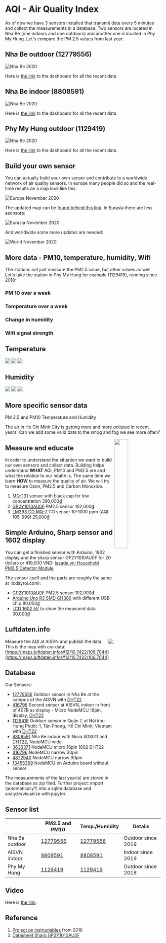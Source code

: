 # AQI - Air Quality Index

As of now we have 3 sensors installed that transmit data every 5 minutes and collect the measurements in a database. Two sensors are located in Nha Be (one indoors and one outdoors) and another one is located in Phy My Hung. Let's compare the PM 2.5 values from last year:

## Nha Be outdoor (12779556)

![Nha Be 2020](nhabe2020.png)

Here is [the link](https://api-rrd.madavi.de/grafana/d/GUaL5aZMz/pm-sensors?orgId=1&theme=light&var-chipID=esp8266-12779556) to the dashboard for all the recent data.

## Nha Be indoor (8808591)

![Nha Be 2020](aisvn2020.png)

Here is [the link](https://api-rrd.madavi.de/grafana/d/GUaL5aZMz/pm-sensors?orgId=1&theme=light&var-chipID=esp8266-8808591) to the dashboard for all the recent data.

## Phy My Hung outdoor (1129419)

![Nha Be 2020](phumy2020.png)

Here is [the link](https://api-rrd.madavi.de/grafana/d/GUaL5aZMz/pm-sensors?orgId=1&var-chipID=esp8266-1129419) to the dashboard for all the recent data.

## Build your own sensor

You can actually build your own sensor and contribute to a worldwide network of air quality sensors. In europe many people did so and the real-time results on a map look like this:

![Europe November 2020](europe.png)

The updated map can be [found behind this link](https://maps.sensor.community/#13/10.7147/106.6886). In Eurasia there are less seonsors:

![Eurasia November 2020](eurasia.png)

And worldwide some more updates are needed:

![World November 2020](world.png)

## More data - PM10, temperature, humidity, Wifi

The stations not just measure the PM2.5 value, but other values as well. Let's take the station in Phy My Hung for example (1129419), running since 2018:

### PM 10 over a week

### Temperature over a week

### Change in humidity

### Wifi signal strength



## Temperature

<img src="https://www.madavi.de/sensor/images/sensor-esp8266-12779556-dht-1-day.png">
<img src="https://www.madavi.de/sensor/images/sensor-esp8266-8808591-dht-1-day.png">
<img src="https://www.madavi.de/sensor/images/sensor-esp8266-1129419-dht-1-day.png">

## Humidity

<img src="https://www.madavi.de/sensor/images/sensor-esp8266-12779556-dht-25-day.png">
<img src="https://www.madavi.de/sensor/images/sensor-esp8266-8808591-dht-25-day.png">
<img src="https://www.madavi.de/sensor/images/sensor-esp8266-1129419-dht-25-day.png">



## More specific sensor data


PM 2.5 and PM10
Temperature and Humidity

The air in Ho Chi Minh City is getting more and more polluted in recent years. Can we add some valid data to the smog and fog we see more often?

<img src="arduino/qr-map.png" width="30%" align="right">

## Measure and educate

In order to understand the situation we want to build our own sensors and collect data. Building helps understand __WHAT__ AQI, PM10 and PM2.5 are and what the relation to our health is. The same time we learn __HOW__ to measure the quality of air. We will try to measure Ozon, PM2.5 and Carbon Monoxide.

1. [MQ-131](https://www.lazada.vn/products/mq-131-ozone-sensor-module-ozone-gas-detection-i334848456-s537210369.html?spm=a2o4n.searchlist.list.1.a2451d0cT7TbpJ&search=1) sensor with black cap for low concentration 390,000₫ 
2. [GP2Y1010AU0F](https://icdayroi.com/cam-bien-bui-pm2-5gp2y1010au0f) PM2.5 sensor 102,000₫
3. [LM393 CO MQ-7](https://icdayroi.com/cam-bien-khi-co-mq-7) CO sensor 10-1000 ppm (AQI 105-999) 25,000₫

## Simple Arduino, Sharp sensor and 1602 display

You can get a finished sensor with Arduino, 1602 display and the sharp sensor GP2Y1010AU0F for 20 dollars or 419,000 VND:
[lazada.vn: Household PM2.5 Detector Module](https://www.lazada.vn/products/household-pm25-detector-module-air-quality-dust-sensor-tft-lcd-display-monitor-i211854287-s265229101.html?spm=a2o4n.searchlist.list.109.21c729f7x9fcvY&search=1)

The sensor itself and the parts are roughly the same at (icdayroi.com):
- [GP2Y1010AU0F](https://icdayroi.com/cam-bien-bui-pm2-5gp2y1010au0f) PM2.5 sensor 102,000₫
- [Arduino Uno R3 SMD CH380](https://icdayroi.com/arduino-uno-r3-smd) with different USB chip 80,000₫
- [LCD 1602 5V](https://icdayroi.com/lcd-1602) to show the measured data 30,000₫

## Luftdaten.info

<img src="data/aqi-hcmc-2019-10-17.png" align="right">

Measure the AQI at AISVN and publish the data. This is the map with our data:
[https://maps.luftdaten.info/#12/10.7422/106.7044](https://maps.luftdaten.info/#12/10.7422/106.7044) 

## Database

Our Sensors:
- [12779556](https://www.madavi.de/sensor/graph.php?sensor=esp8266-12779556-sds011) Outdoor sensor in Nha Be at the campus of the AISVN with [DHT22](https://www.madavi.de/sensor/graph.php?sensor=esp8266-12779556-dht)
- [416796](https://www.madavi.de/sensor/graph.php?sensor=esp8266-1129419-sds011) Second sensor at AISVN, indoor in front of 407B as display - Micro NodeMCU 16pin, display, [DHT22](https://www.madavi.de/sensor/graph.php?sensor=esp8266-416796-dht)
- [1129419](https://www.madavi.de/sensor/graph.php?sensor=esp8266-416796-sds011#l_week) Outdoor sensor in Quận 7, at Nội khu Hưng Phước 1, Tân Phong, Hồ Chí Minh, Vietnam with [DHT22]()
- [8808591](https://www.madavi.de/sensor/graph.php?sensor=esp8266-8808591-sds011) Nha Be indoor with Nova SDS011 and [DHT22](https://www.madavi.de/sensor/graph.php?sensor=esp8266-8808591-dht), NodeMCU wide
- [3633371](https://www.madavi.de/sensor/graph.php?sensor=esp8266-3633371-dht) NodeMCU micro 16pin 1602 DHT22
- [416796](https://www.madavi.de/sensor/graph.php?sensor=esp8266-416796-dht) NodeMCU narrow 30pin
- [4872940](https://www.madavi.de/sensor/graph.php?sensor=esp8266-4872940-dht) NodeMCU narrow 30pin
- [13455399]() NodeMCU on Arduino board without sensor

The measurements of the last year(s) are stored in the database as zip filed. Further project: import (automatically?) into a sqlite database and analyze/visualize with jupyter.

## Sensor list

|                |  PM2.5 and PM10        |    Temp./Humidity      | Details            |
|----------------|------------------------|------------------------|--------------------|
| Nha Be outdoor | [12779556](https://www.madavi.de/sensor/graph.php?sensor=esp8266-12779556-sds011)           | [12779556](https://www.madavi.de/sensor/graph.php?sensor=esp8266-12779556-dht)           | Outdoor since 2019 |
| AISVN indoor   | [8808591](https://www.madavi.de/sensor/graph.php?sensor=esp8266-8808591-sds011)           | [8808591](https://www.madavi.de/sensor/graph.php?sensor=esp8266-8808591-dht)           | Indoor since 2019  |
| Phy My Hung    | [1129419](https://www.madavi.de/sensor/graph.php?sensor=esp8266-1129419-sds011)           | [1129419](https://www.madavi.de/sensor/graph.php?sensor=esp8266-12779556-dht)           | Outdoor since 2018 |

## Video

Here is [the link](https://youtu.be/julMgNcVdVA).

## Reference

1. [Project on instructables](https://www.instructables.com/id/How-to-Interface-With-Optical-Dust-Sensor/) from 2016
2. [Datasheet Sharp GP2Y1010AU0F](https://global.sharp/products/device/lineup/data/pdf/datasheet/gp2y1010au_appl_e.pdf)
